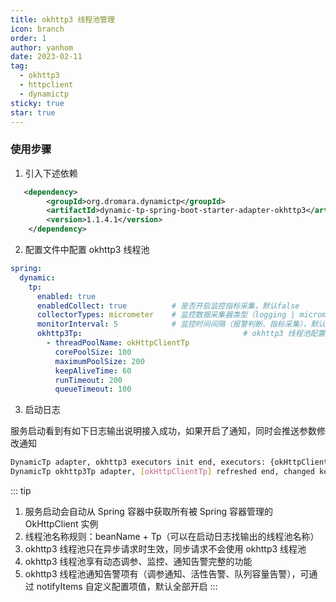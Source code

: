 ```yaml
---
title: okhttp3 线程池管理
icon: branch
order: 1
author: yanhom
date: 2023-02-11
tag:
  - okhttp3
  - httpclient
  - dynamictp
sticky: true
star: true
---
```


### 使用步骤

1. 引入下述依赖

```xml
   <dependency>
        <groupId>org.dromara.dynamictp</groupId>
        <artifactId>dynamic-tp-spring-boot-starter-adapter-okhttp3</artifactId>
        <version>1.1.4.1</version>
    </dependency>
```

2. 配置文件中配置 okhttp3 线程池

```yaml
spring:
  dynamic:
    tp:
      enabled: true
      enabledCollect: true          # 是否开启监控指标采集，默认false
      collectorTypes: micrometer    # 监控数据采集器类型（logging | micrometer | internal_logging），默认micrometer
      monitorInterval: 5            # 监控时间间隔（报警判断、指标采集），默认5s
      okhttp3Tp:                                    # okhttp3 线程池配置
        - threadPoolName: okHttpClientTp
          corePoolSize: 100
          maximumPoolSize: 200
          keepAliveTime: 60
          runTimeout: 200                                
          queueTimeout: 100
```

3. 启动日志

服务启动看到有如下日志输出说明接入成功，如果开启了通知，同时会推送参数修改通知

```bash
DynamicTp adapter, okhttp3 executors init end, executors: {okHttpClientTp=ExecutorWrapper(threadPoolName=okHttpClientTp, executor=java.util.concurrent.ThreadPoolExecutor@f336fd[Running, pool size = 0, active threads = 0, queued tasks = 0, completed tasks = 0], threadPoolAliasName=null, notifyItems=[NotifyItem(platforms=null, enabled=true, type=liveness, threshold=70, interval=120, clusterLimit=1), NotifyItem(platforms=null, enabled=true, type=change, threshold=0, interval=1, clusterLimit=1), NotifyItem(platforms=null, enabled=true, type=capacity, threshold=70, interval=120, clusterLimit=1)], notifyEnabled=true)}
DynamicTp okhttp3Tp adapter, [okHttpClientTp] refreshed end, changed keys: [corePoolSize, maxPoolSize], corePoolSize: [0 => 100], maxPoolSize: [2147483647 => 200], keepAliveTime: [60 => 60]
```

::: tip

1. 服务启动会自动从 Spring 容器中获取所有被 Spring 容器管理的 OkHttpClient 实例 
2. 线程池名称规则：beanName + Tp（可以在启动日志找输出的线程池名称）
3. okhttp3 线程池只在异步请求时生效，同步请求不会使用 okhttp3 线程池
4. okhttp3 线程池享有动态调参、监控、通知告警完整的功能
5. okhttp3 线程池通知告警项有（调参通知、活性告警、队列容量告警），可通过 notifyItems 自定义配置项值，默认全部开启
:::